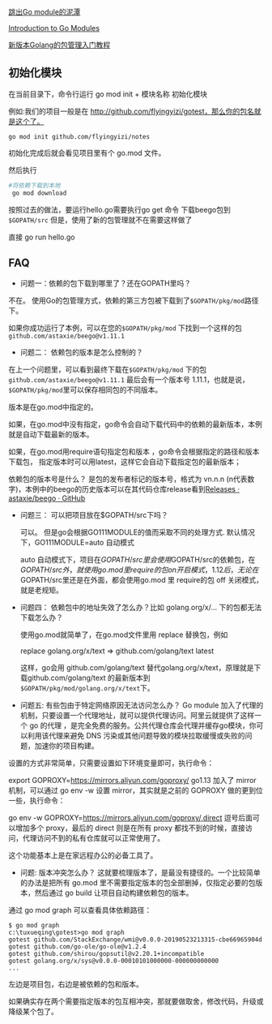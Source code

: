 [跳出Go module的泥潭](https://colobu.com/2018/08/27/learn-go-module/) 

[Introduction to Go Modules](https://roberto.selbach.ca/intro-to-go-modules/)

[新版本Golang的包管理入门教程](https://blog.csdn.net/banmuhuangci/article/details/88873567)

## 初始化模块

在当前目录下，命令行运行 go mod init + 模块名称 初始化模块

例如:我们的项目一般是在 http://github.com/flyingyizi/gotest，那么你的包名就是这个了。
```shell
go mod init github.com/flyingyizi/notes
```
初始化完成后就会看见项目里有个 go.mod 文件。

然后执行
```sh
#将依赖下载到本地
 go mod download
```

按照过去的做法，要运行hello.go需要执行go get 命令 下载beego包到 `$GOPATH/src` 但是，使用了新的包管理就不在需要这样做了

直接 go run hello.go

## 

## FAQ

- 问题一：依赖的包下载到哪里了？还在GOPATH里吗？

不在。
使用Go的包管理方式，依赖的第三方包被下载到了`$GOPATH/pkg/mod`路径下。

如果你成功运行了本例，可以在您的`$GOPATH/pkg/mod` 下找到一个这样的包 `github.com/astaxie/beego@v1.11.1`

- 问题二： 依赖包的版本是怎么控制的？

在上一个问题里，可以看到最终下载在`$GOPATH/pkg/mod` 下的包 `github.com/astaxie/beego@v1.11.1` 最后会有一个版本号 1.11.1，也就是说，`$GOPATH/pkg/mod`里可以保存相同包的不同版本。

版本是在go.mod中指定的。

如果，在go.mod中没有指定，go命令会自动下载代码中的依赖的最新版本，本例就是自动下载最新的版本。

如果，在go.mod用require语句指定包和版本 ，go命令会根据指定的路径和版本下载包，
指定版本时可以用latest，这样它会自动下载指定包的最新版本；

依赖包的版本号是什么？ 是包的发布者标记的版本号，格式为 vn.n.n (n代表数字)，本例中的beego的历史版本可以在其代码仓库release看到[Releases · astaxie/beego · GitHub](https://github.com/astaxie/beego/releases)

- 问题三： 可以把项目放在$GOPATH/src下吗？

    可以。
    但是go会根据GO111MODULE的值而采取不同的处理方式.    默认情况下，GO111MODULE=auto 自动模式

    auto 自动模式下，项目在$GOPATH/src里会使用$GOPATH/src的依赖包，在$GOPATH/src外，就使用go.mod 里 require的包
    on 开启模式，1.12后，无论在$GOPATH/src里还是在外面，都会使用go.mod 里 require的包
    off 关闭模式，就是老规矩。

- 问题四： 依赖包中的地址失效了怎么办？比如 golang.org/x/… 下的包都无法下载怎么办？

    使用go.mod就简单了，在go.mod文件里用 replace 替换包，例如

    replace golang.org/x/text => github.com/golang/text latest

    这样，go会用 github.com/golang/text 替代golang.org/x/text，原理就是下载github.com/golang/text 的最新版本到 `$GOPATH/pkg/mod/golang.org/x/text`下。


- 问题五: 有些包由于特定网络原因无法访问怎么办？
Go module 加入了代理的机制，只要设置一个代理地址，就可以提供代理访问。阿里云就提供了这样一个 go 的代理 ，是完全免费的服务。公共代理仓库会代理并缓存go模块，你可以利用该代理来避免 DNS 污染或其他问题导致的模块拉取缓慢或失败的问题，加速你的项目构建。

设置的方式非常简单，只需要设置如下环境变量即可，执行命令：

export GOPROXY=https://mirrors.aliyun.com/goproxy/
go1.13 加入了 mirror 机制，可以通过 go env -w 设置 mirror，其实就是之前的 GOPROXY 做的更到位一些，执行命令：

go env -w GOPROXY=https://mirrors.aliyun.com/goproxy/,direct
逗号后面可以增加多个 proxy，最后的 direct 则是在所有 proxy 都找不到的时候，直接访问，代理访问不到的私有仓库就可以正常使用了。

这个功能基本上是在家远程办公的必备工具了。

- 问题: 版本冲突怎么办？
这就要梳理版本了，是最没有捷径的。一个比较简单的办法是把所有 go.mod 里不需要指定版本的包全部删掉，仅指定必要的包版本，然后通过 go build 让项目自动构建依赖包的版本。

通过 go mod graph 可以查看具体依赖路径：

```SHELL
$ go mod graph
c:\tuxueqing\gotest>go mod graph
gotest github.com/StackExchange/wmi@v0.0.0-20190523213315-cbe66965904d
gotest github.com/go-ole/go-ole@v1.2.4
gotest github.com/shirou/gopsutil@v2.20.1+incompatible
gotest golang.org/x/sys@v0.0.0-00010101000000-000000000000
...
```

左边是项目包，右边是被依赖的包和版本。

如果确实存在两个需要指定版本的包互相冲突，那就要做取舍，修改代码，升级或降级某个包了。

